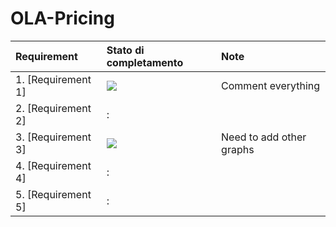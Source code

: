 # OLA-Pricing

| Requirement | Stato di completamento | Note |
| :--- | :--- | :--- |
| 1. [Requirement 1] | ![](https://geps.dev/progress/90) | Comment everything |
| 2. [Requirement 2] | : |  |
| 3. [Requirement 3] | ![](https://geps.dev/progress/80) | Need to add other graphs |
| 4. [Requirement 4] | : | |
| 5. [Requirement 5] | : | |
